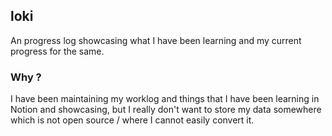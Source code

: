 ## loki

An progress log showcasing what I have been learning and my current progress for the same.

### Why ?

I have been maintaining my worklog and things that I have been learning in Notion and showcasing, but I really don't want to store my data somewhere which is not open source / where I cannot easily convert it.
